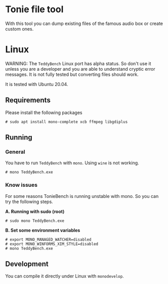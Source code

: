 # Tonie file tool

With this tool you can dump existing files of the famous audio box or create custom ones.

# Linux
WARNING: The `TeddyBench` Linux port has alpha status. So don't use it unless you are a developer and you are able to understand cryptic error messages. It is not fully tested but converting files should work.

It is tested with Ubuntu 20.04.

## Requirements
Please install the following packages

```
# sudo apt install mono-complete xcb ffmpeg libgdiplus
```

## Running

### General

You have to run `TeddyBench` with `mono`. Using `wine` is not working.

```
# mono TeddyBench.exe
```

### Know issues
For some reasons TonieBench is running unstable with mono. So you can try the following steps.

**A. Running with sudo (root)**

```
# sudo mono TeddyBench.exe
```

**B. Set some environment variables**

```
# export MONO_MANAGED_WATCHER=disabled
# export MONO_WINFORMS_XIM_STYLE=disabled
# mono TeddyBench.exe
```
## Development
You can compile it directly under Linux with `monodevelop`.
